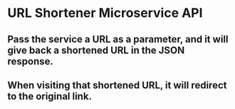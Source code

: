 # URL Shortener Microservice API

## Pass the service a URL as a parameter, and it will give back a shortened URL in the JSON response.

## When visiting that shortened URL, it will redirect to the original link.